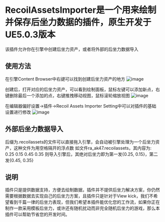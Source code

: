 # RecoilAssetsImporter是一个用来绘制并保存后坐力数据的插件，原生开发于UE5.0.3版本
该插件允许你在引擎中创建后坐力资产，或者将外部的后坐力数据导入

## 使用方法
在引擎Content Browser中右键可以找到创建后坐力资产的地方
![image](https://user-images.githubusercontent.com/103988839/196999943-86fff8a6-2bb2-44bc-957c-638eb93873f8.png)

创建后，打开对应的后坐力资产，可以看到绘制面板，鼠标左键可以添加新点，右键删除最后一个添加的点，右键推拽移动视图，鼠标滚轮缩放视图
![image](https://user-images.githubusercontent.com/103988839/197000214-6e56bd1c-5994-4925-80ad-f2243af1fe78.png)

在编辑器偏好设置->插件->Recoil Assets Importer Setting中可以对插件的基础设置进行修改
![image](https://user-images.githubusercontent.com/103988839/197000452-bd7911fb-cb40-45e2-aebe-a37fe4751d58.png)

## 外部后坐力数据导入
后缀为.recoilassets的文件可以直接拖入引擎，会自动被引擎处理为一个后坐力资产，这种文件为用空格隔开的浮点数
如文件ra_ak47.recoilassets，其内容为:
0.25 0.15 0.45 0.35
则导入引擎后，其绝对后坐力即为第一发{0.25, 0.15}，第二发{0.45, 0.35}

## 说明
插件只是提供数据支持，方便去绘制数据，插件并不提供后坐力解决方案，你仍然需要根据数据去实现自己的后坐力方案，且插件只是针对于View kick，我们不希望看到千篇一律的后坐力表现，但我们希望本插件能优化您的工作流，如果你正在制作一款采用模板后坐力，或许还有随机扰动而非完全随机后坐力的游戏，那么本插件可以帮助节省您的开发时间。
